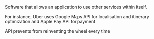 Software that allows an application to use other services within itself. 

For instance, Uber uses Google Maps API for localisation and itinerary optimization and Apple Pay API for payment

API prevents from reinventing the wheel every time